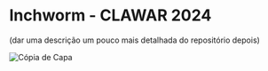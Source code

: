 # Inchworm - CLAWAR 2024

(dar uma descrição um pouco mais detalhada do repositório depois)

![Cópia de Capa](https://github.com/carolpazda/InchwormADAMS/assets/107930972/42a3262a-9b7c-4479-994f-70f05d16e292)
